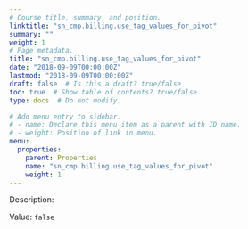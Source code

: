 ```yaml
---
# Course title, summary, and position.
linktitle: "sn_cmp.billing.use_tag_values_for_pivot"
summary: ""
weight: 1
# Page metadata.
title: "sn_cmp.billing.use_tag_values_for_pivot"
date: "2018-09-09T00:00:00Z"
lastmod: "2018-09-09T00:00:00Z"
draft: false  # Is this a draft? true/false
toc: true  # Show table of contents? true/false
type: docs  # Do not modify.

# Add menu entry to sidebar.
# - name: Declare this menu item as a parent with ID name.
# - weight: Position of link in menu.
menu:
  properties:
    parent: Properties
    name: "sn_cmp.billing.use_tag_values_for_pivot"
    weight: 1
---
```


Description: 


Value: `false`